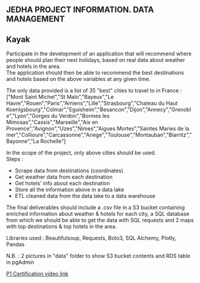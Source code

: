 ## JEDHA PROJECT INFORMATION. DATA MANAGEMENT

## Kayak

Participate in the development of an application that will recommend where people should plan their next holidays, based on real data about weather and hotels in the area.<br>
The application should then be able to recommend the best destinations and hotels based on the above variables at any given time.

The only data provided is a list of 35 "best" cities to travel to in France :<br>
["Mont Saint Michel","St Malo","Bayeux","Le Havre","Rouen","Paris","Amiens","Lille","Strasbourg","Chateau du Haut Koenigsbourg","Colmar","Eguisheim","Besancon","Dijon","Annecy","Grenoble","Lyon","Gorges du Verdon","Bormes les Mimosas","Cassis","Marseille","Aix en Provence","Avignon","Uzes","Nimes","Aigues Mortes","Saintes Maries de la mer","Collioure","Carcassonne","Ariege","Toulouse","Montauban","Biarritz","Bayonne","La Rochelle"]

In the scope of the project, only above cities should be used.<br>
Steps :
- Scrape data from destinations (coordinates)
- Get weather data from each destination
- Get hotels' info about each destination
- Store all the information above in a data lake
- ETL cleaned data from the data lake to a data warehouse

The final deliverables should include a .csv file in a S3 bucket containing enriched information about weather & hotels for each city, a SQL database from which we should be able to get the data with SQL requests and 2 maps with top destinations & top hotels in the area.

Libraries used :
Beautifulsoup, Requests, Boto3, SQL Alchemy, Plotly, Pandas

N.B. : 2 pictures in "data" folder to show S3 bucket contents and RDS table in pgAdmin

<a href="https://share.vidyard.com/watch/syuCMBGmfxy897QVxyTV2U?">P1 Certification video link</a>